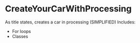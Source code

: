 # CreateYourCarWithProcessing
As title states, creates a car in processing (SIMPLIFIED)
Includes: 
  - For loops
  - Classes 
